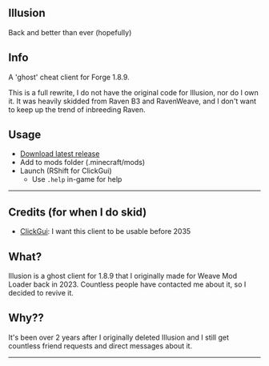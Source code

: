 ## Illusion
Back and better than ever (hopefully)

## Info
A 'ghost' cheat client for Forge 1.8.9.

This is a full rewrite, I do not have the original code for Illusion, nor do I own it. It was heavily skidded from Raven B3 and RavenWeave, and I don't want to keep up the trend of inbreeding Raven.

## Usage
- [Download latest release](https://github.com/Syz66/Illusion/releases/tag/latest)
- Add to mods folder (.minecraft/mods)
- Launch (RShift for ClickGui)
  - Use `.help` in-game for help

---

## Credits (for when I do skid)
- [ClickGui](https://github.com/Exeos/ClickGui): I want this client to be usable before 2035

## What?
Illusion is a ghost client for 1.8.9 that I originally made for Weave Mod Loader back in 2023. Countless people have contacted me about it, so I decided to revive it.

## Why??
It's been over 2 years after I originally deleted Illusion and I still get countless friend requests and direct messages about it.

---